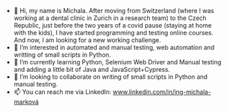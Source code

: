 - 👋 Hi, my name is Michala. After moving from Switzerland (where I was working at a dental clinic in Zurich in a research team) to the Czech Republic, just before the two years of a covid pause (staying at home with the kids), I have started programming and testing online courses. And now, I am looking for a new working challenge.
- 👀 I’m interested in automated and manual testing, web automation and writting of small scripts in Python.
- 🌱 I’m currently learning Python, Selenium Web Driver and Manual testing and adding a little bit of Java and JavaScript+Cypress.
- 💞️ I’m looking to collaborate on writing of small scripts in Python and manual testing.
- 📫 You can reach me via LinkedIn: www.linkedin.com/in/ing-michala-marková 

<!---
IngMichalaM/IngMichalaM is a ✨ special ✨ repository because its `README.md` (this file) appears on your GitHub profile.
You can click the Preview link to take a look at your changes.
--->
